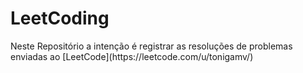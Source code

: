 <h1> LeetCoding </h1>

<p>Neste Repositório a intenção é registrar as resoluções de problemas enviadas ao [LeetCode](https://leetcode.com/u/tonigamv/)</p>
